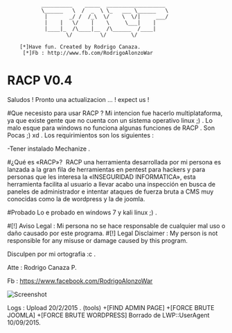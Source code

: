                __________    _____  ___________________
               \______   \  /  _  \ \_   ___ \______   \
                |       _/ /  /_\  \/    \  \/|     ___/
                |    |   \/    |    \     \___|    |    
                |____|_  /\____|__  /\______  /____|    
                       \/         \/        \/          

        [*]Have fun. Created by Rodrigo Canaza.
         [*]Fb : http://www.fb.com/RodrigoAlonzoWar
         
        
# RACP V0.4
Saludos !  Pronto una actualizacion ... !  expect us !

#Que necesisto para usar RACP ? 
Mi intencion fue hacerlo multiplataforma, ya que existe gente que no cuenta con un sistema operativo linux ;) .
Lo malo esque para windows no funciona algunas funciones de RACP .
Son Pocas ;) xd .
Los requirimientos son los siguientes :

-Tener instalado Mechanize . 

#¿Qué es «RACP»? 
RACP una herramienta desarrollada por mi persona es lanzada a la gran fila de herramientas en pentest para hackers y para personas que les interesa la «INSEGURIDAD INFORMATICA», esta herramienta facilita al usuario a llevar acabo una inspección en busca de paneles de administrador e intentar ataques de fuerza bruta a CMS muy conocidas como la de wordpress y la de joomla.


#Probado 
Lo e probado en windows 7 y kali linux ;) .

#[!] Aviso Legal : Mi persona no se hace responsable de cualquier mal uso o daño causado por este programa.
#[!] Legal Disclaimer : My person is not responsible for any misuse or damage caused by this program.

Disculpen por mi ortografia :c .

Atte : Rodrigo Canaza P.

Fb : https://www.facebook.com/RodrigoAlonzoWar

![Screenshot](https://avatars1.githubusercontent.com/u/13175793?v=3&s=460)


Logs : 
Upload 20/2/2015 .  (tools) 
+[FIND ADMIN PAGE]
+[FORCE BRUTE JOOMLA]
+[FORCE BRUTE WORDPRESS]
Borrado de LWP::UserAgent 10/09/2015.

